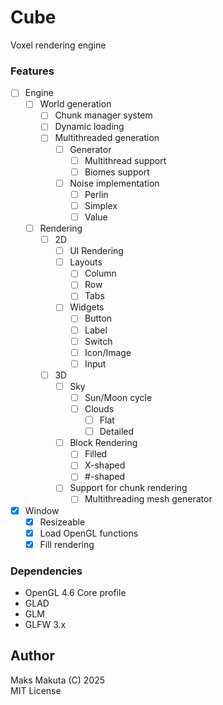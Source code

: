 # Cube

Voxel rendering engine 

### Features
- [ ] Engine
  - [ ] World generation
    - [ ] Chunk manager system
    - [ ] Dynamic loading
    - [ ] Multithreaded generation
      - [ ] Generator 
        - [ ] Multithread support
        - [ ] Biomes support
      - [ ] Noise implementation
        - [ ] Perlin
        - [ ] Simplex
        - [ ] Value
  - [ ] Rendering
    - [ ] 2D
      - [ ] UI Rendering
      - [ ] Layouts
        - [ ] Column
        - [ ] Row
        - [ ] Tabs
      - [ ] Widgets
        - [ ] Button
        - [ ] Label
        - [ ] Switch
        - [ ] Icon/Image
        - [ ] Input
    - [ ] 3D
      - [ ] Sky
        - [ ] Sun/Moon cycle
        - [ ] Clouds
          - [ ] Flat
          - [ ] Detailed
      - [ ] Block Rendering
        - [ ] Filled
        - [ ] X-shaped
        - [ ] #-shaped
      - [ ] Support for chunk rendering
        - [ ] Multithreading mesh generator
- [x] Window
  - [x] Resizeable
  - [x] Load OpenGL functions
  - [x] Fill rendering

### Dependencies

 - OpenGL 4.6 Core profile
 - GLAD
 - GLM
 - GLFW 3.x

## Author

Maks Makuta (C) 2025  
MIT License